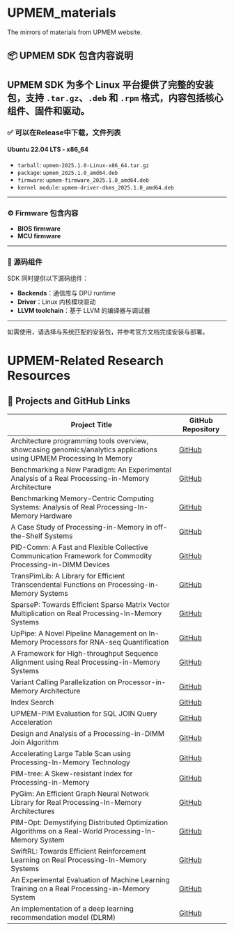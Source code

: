 # UPMEM_materials
The mirrors of materials from UPMEM website.

## 📦 UPMEM SDK 包含内容说明
UPMEM SDK 为多个 Linux 平台提供了完整的安装包，支持 `.tar.gz`、`.deb` 和 `.rpm` 格式，内容包括核心组件、固件和驱动。
---

### ✅ 可以在Release中下载，文件列表

#### Ubuntu 22.04 LTS - x86_64
- `tarball`: `upmem-2025.1.0-Linux-x86_64.tar.gz`
- `package`: `upmem_2025.1.0_amd64.deb`
- `firmware`: `upmem-firmware_2025.1.0_amd64.deb`
- `kernel module`: `upmem-driver-dkms_2025.1.0_amd64.deb`
  
---
### ⚙️ Firmware 包含内容
- **BIOS firmware**
- **MCU firmware**

---
### 🧩 源码组件
SDK 同时提供以下源码组件：
- **Backends**：通信库与 DPU runtime
- **Driver**：Linux 内核模块驱动
- **LLVM toolchain**：基于 LLVM 的编译器与调试器
---

如需使用，请选择与系统匹配的安装包，并参考官方文档完成安装与部署。


# UPMEM-Related Research Resources
## 📂 Projects and GitHub Links

| Project Title | GitHub Repository |
|---------------|------------------|
| Architecture programming tools overview, showcasing genomics/analytics applications using UPMEM Processing In Memory | [GitHub](https://github.com/upmem/dpu_demo) |
| Benchmarking a New Paradigm: An Experimental Analysis of a Real Processing-in-Memory Architecture | [GitHub](https://github.com/CMU-SAFARI/prim-benchmarks) |
| Benchmarking Memory-Centric Computing Systems: Analysis of Real Processing-In-Memory Hardware | [GitHub](https://github.com/CMU-SAFARI/prim-benchmarks) |
| A Case Study of Processing-in-Memory in off-the-Shelf Systems | [GitHub](https://github.com/orgs/UBC-ECE-Sasha/repositories?type=all) |
| PID-Comm: A Fast and Flexible Collective Communication Framework for Commodity Processing-in-DIMM Devices | [GitHub](https://github.com/AIS-SNU/PID-Comm) |
| TransPimLib: A Library for Efficient Transcendental Functions on Processing-in-Memory Systems | [GitHub](https://github.com/CMU-SAFARI/transpimlib) |
| SparseP: Towards Efficient Sparse Matrix Vector Multiplication on Real Processing-In-Memory Systems | [GitHub](https://github.com/CMU-SAFARI/SparseP) |
| UpPipe: A Novel Pipeline Management on In-Memory Processors for RNA-seq Quantification | [GitHub](https://github.com/chi-0828/UpPipe) |
| A Framework for High-throughput Sequence Alignment using Real Processing-in-Memory Systems | [GitHub](https://github.com/safaad/aim) |
| Variant Calling Parallelization on Processor-in-Memory Architecture | [GitHub](https://github.com/upmem/usecase_upvc) |
| Index Search | [GitHub](https://github.com/upmem/usecase_UPIS) |
| UPMEM-PIM Evaluation for SQL JOIN Query Acceleration | [GitHub](https://github.com/upmem/dpu_olap) |
| Design and Analysis of a Processing-in-DIMM Join Algorithm | [GitHub](https://github.com/yonsei-hpcp/pid-join) |
| Accelerating Large Table Scan using Processing-In-Memory Technology | [GitHub](https://dbgit.prakinf.tu-ilmenau.de/code/poseidon_core/-/tree/upmem) |
| PIM-tree: A Skew-resistant Index for Processing-in-Memory | [GitHub](https://github.com/cmuparlay/PIM-tree) |
| PyGim: An Efficient Graph Neural Network Library for Real Processing-In-Memory Architectures | [GitHub](https://github.com/CMU-SAFARI/PyGim) |
| PIM-Opt: Demystifying Distributed Optimization Algorithms on a Real-World Processing-In-Memory System | [GitHub](https://github.com/CMU-SAFARI/PIM-Opt) |
| SwiftRL: Towards Efficient Reinforcement Learning on Real Processing-In-Memory Systems | [GitHub](https://github.com/kailashg26/SwiftRL) |
| An Experimental Evaluation of Machine Learning Training on a Real Processing-in-Memory System | [GitHub](https://github.com/CMU-SAFARI/pim-ml) |
| An implementation of a deep learning recommendation model (DLRM) | [GitHub](https://github.com/UBC-ECE-Sasha/PIM-Embedding-Lookup) |
